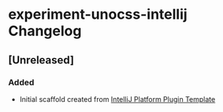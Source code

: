 <!-- Keep a Changelog guide -> https://keepachangelog.com -->

# experiment-unocss-intellij Changelog

## [Unreleased]
### Added
- Initial scaffold created from [IntelliJ Platform Plugin Template](https://github.com/JetBrains/intellij-platform-plugin-template)
